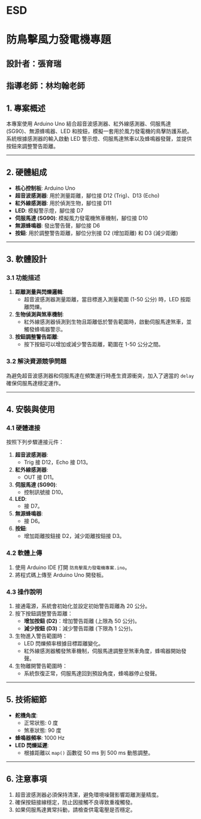 # ESD

# 防鳥擊風力發電機專題
## 設計者：張育瑞
## 指導老師：林均翰老師  

## 1. 專案概述

本專案使用 Arduino Uno 結合超音波感測器、紅外線感測器、伺服馬達 (SG90)、無源蜂鳴器、LED 和按鈕，模擬一套用於風力發電機的鳥擊防護系統。  
系統根據感測器的輸入啟動 LED 警示燈、伺服馬達煞車以及蜂鳴器發聲，並提供按鈕來調整警告距離。

---

## 2. 硬體組成

- **核心控制板**: Arduino Uno  
- **超音波感測器**: 用於測量距離，腳位接 D12 (Trig)、D13 (Echo)  
- **紅外線感測器**: 用於偵測生物，腳位接 D11  
- **LED**: 模擬警示燈，腳位接 D7  
- **伺服馬達 (SG90)**: 模擬風力發電機煞車機制，腳位接 D10  
- **無源蜂鳴器**: 發出警告聲，腳位接 D6  
- **按鈕**: 用於調整警告距離，腳位分別接 D2 (增加距離) 和 D3 (減少距離)  

---

## 3. 軟體設計

### 3.1 功能描述

1. **距離測量與閃爍邏輯**:  
   - 超音波感測器測量距離，當目標進入測量範圍 (1-50 公分) 時，LED 按距離閃爍。  
2. **生物偵測與煞車機制**:  
   - 紅外線感測器偵測到生物且距離低於警告範圍時，啟動伺服馬達煞車，並觸發蜂鳴器警示。  
3. **按鈕調整警告距離**:  
   - 按下按鈕可以增加或減少警告距離，範圍在 1-50 公分之間。

### 3.2 解決資源競爭問題

為避免超音波感測器和伺服馬達在頻繁運行時產生資源衝突，加入了適當的 `delay` 確保伺服馬達穩定運作。

---

## 4. 安裝與使用

### 4.1 硬體連接

按照下列步驟連接元件：

1. **超音波感測器**:  
   - Trig 接 D12，Echo 接 D13。  
2. **紅外線感測器**:  
   - OUT 接 D11。  
3. **伺服馬達 (SG90)**:  
   - 控制訊號接 D10。  
4. **LED**:  
   - 接 D7。  
5. **無源蜂鳴器**:  
   - 接 D6。  
6. **按鈕**:  
   - 增加距離按鈕接 D2，減少距離按鈕接 D3。  

### 4.2 軟體上傳

1. 使用 Arduino IDE 打開 `防鳥擊風力發電機專案.ino`。
2. 將程式碼上傳至 Arduino Uno 開發板。

### 4.3 操作說明

1. 接通電源，系統會初始化並設定初始警告距離為 20 公分。  
2. 按下按鈕調整警告距離：  
   - **增加按鈕 (D2)**：增加警告距離 (上限為 50 公分)。  
   - **減少按鈕 (D3)**：減少警告距離 (下限為 1 公分)。  
3. 生物進入警告範圍時：  
   - LED 閃爍頻率根據目標距離變化。  
   - 紅外線感測器觸發煞車機制，伺服馬達調整至煞車角度，蜂鳴器開始發聲。  
4. 生物離開警告範圍時：  
   - 系統恢復正常，伺服馬達回到預設角度，蜂鳴器停止發聲。  

---

## 5. 技術細節

- **舵機角度**:  
  - 正常狀態: 0 度  
  - 煞車狀態: 90 度  
- **蜂鳴器頻率**: 1000 Hz  
- **LED 閃爍延遲**:  
  - 根據距離以 `map()` 函數從 50 ms 到 500 ms 動態調整。  

---

## 6. 注意事項

1. 超音波感測器必須保持清潔，避免環境噪聲影響距離測量精度。  
2. 確保按鈕接線穩定，防止因接觸不良導致重複觸發。  
3. 如果伺服馬達異常抖動，請檢查供電電壓是否穩定。  
